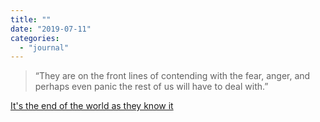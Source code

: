 ```yaml
---
title: ""
date: "2019-07-11"
categories: 
  - "journal"
---
```


> “They are on the front lines of contending with the fear, anger, and perhaps even panic the rest of us will have to deal with.”

[It's the end of the world as they know it](https://www.motherjones.com/environment/2019/07/weight-of-the-world-climate-change-scientist-grief/)
